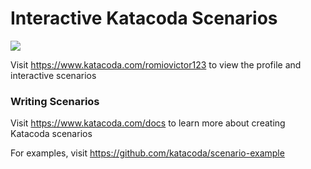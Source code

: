 # Interactive Katacoda Scenarios

[![](http://shields.katacoda.com/katacoda/romiovictor123/count.svg)](https://www.katacoda.com/romiovictor123 "Get your profile on Katacoda.com")

Visit https://www.katacoda.com/romiovictor123 to view the profile and interactive scenarios

### Writing Scenarios
Visit https://www.katacoda.com/docs to learn more about creating Katacoda scenarios

For examples, visit https://github.com/katacoda/scenario-example
